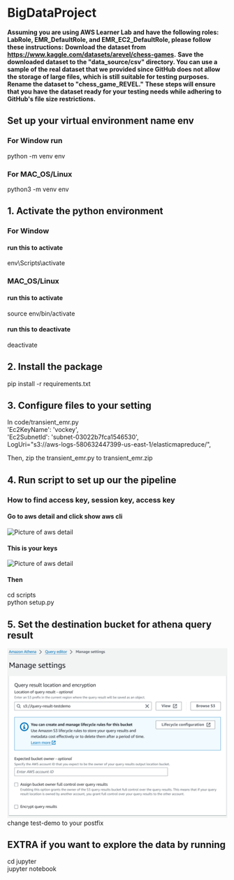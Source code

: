 # BigDataProject

**Assuming you are using AWS Learner Lab and have the following roles: LabRole, EMR_DefaultRole, and EMR_EC2_DefaultRole, please follow these instructions:**
**Download the dataset from https://www.kaggle.com/datasets/arevel/chess-games.**
**Save the downloaded dataset to the "data_source/csv" directory. You can use a sample of the real dataset that we provided since GitHub does not allow the storage of large files, which is still suitable for testing purposes.**
**Rename the dataset to "chess_game_REVEL."**
**These steps will ensure that you have the dataset ready for your testing needs while adhering to GitHub's file size restrictions.**

## Set up your virtual environment name env

### For Window run

python -m venv env

### For MAC_OS/Linux

python3 -m venv env

## 1. Activate the python environment

### For Window

#### run this to activate

env\Scripts\activate

### MAC_OS/Linux

#### run this to activate

source env/bin/activate

#### run this to deactivate

deactivate

## 2. Install the package

pip install -r requirements.txt

## 3. Configure files to your setting

In code/transient_emr.py \
'Ec2KeyName': 'vockey',\
'Ec2SubnetId': 'subnet-03022b7fca1546530',\
LogUri="s3://aws-logs-580632447399-us-east-1/elasticmapreduce/",

Then, zip the transient_emr.py to transient_emr.zip

## 4. Run script to set up our the pipeline

### How to find access key, session key, access key

#### Go to aws detail and click show aws cli

![Picture of aws detail](/images/2566-11-21%2003_06_38-Launch%20AWS%20Academy%20Learner%20Lab%20and%202%20more%20pages%20-%20Work%20-%20Microsoft​%20Edge.png "find key")

#### This is your keys

![Picture of aws detail](/images/2566-11-21%2003_07_39-Launch%20AWS%20Academy%20Learner%20Lab%20and%202%20more%20pages%20-%20Work%20-%20Microsoft​%20Edge.png "find key")

#### Then

cd scripts \
python setup.py <YOUR ACCESS_KEY> <YOUR SESSION_KEY> <YOUR ACCESS_KEY> <A RANDOM NUMBER FOR AS A POSTFIX>

## 5. Set the destination bucket for athena query result

![Picture of setting athena](/images/querysetting.png "athena bucket setting")
change test-demo to your postfix

## EXTRA if you want to explore the data by running

cd jupyter \
jupyter notebook
